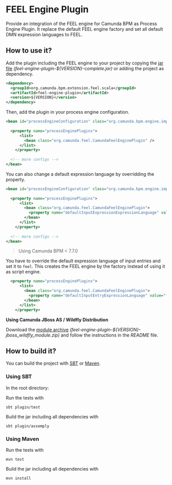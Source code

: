 # FEEL Engine Plugin

Provide an integration of the FEEL engine for Camunda BPM as Process Engine Plugin. It replace the default FEEL engine factory and set all default DMN expression languages to FEEL.

## How to use it?

Add the plugin including the FEEL engine to your project by copying the [jar file](https://github.com/camunda/feel-scala/releases) _(feel-engine-plugin-${VERSION}-complete.jar)_ or adding the project as dependency.

```xml
<dependency>
  <groupId>org.camunda.bpm.extension.feel.scala</groupId>
  <artifactId>feel-engine-plugin</artifactId>
  <version>${VERSION}</version>
</dependency>
```

Then, add the plugin in your process engine configuration.

```xml
<bean id="processEngineConfiguration" class="org.camunda.bpm.engine.impl.cfg.StandaloneProcessEngineConfiguration">
  
  <property name="processEnginePlugins">
      <list>
        <bean class="org.camunda.feel.CamundaFeelEnginePlugin" />
      </list>
    </property>
    
  <!-- more configs -->
</bean>
```

You can also change a default expression language by overridding the property.

```xml
<bean id="processEngineConfiguration" class="org.camunda.bpm.engine.impl.cfg.StandaloneProcessEngineConfiguration">
  
  <property name="processEnginePlugins">
      <list>
        <bean class="org.camunda.feel.CamundaFeelEnginePlugin">
          <property name="defaultInputExpressionExpressionLanguage" value="groovy" />
        </bean>
      </list>
    </property>
    
  <!-- more configs -->
</bean>
```

> Using Camunda BPM < 7.7.0

You have to override the default expression language of input entries and set it to `feel`. This creates the FEEL engine by the factory instead of using it as script engine. 

```xml
  <property name="processEnginePlugins">
      <list>
        <bean class="org.camunda.feel.CamundaFeelEnginePlugin">
          <property name="defaultInputEntryExpressionLanguage" value="feel" />
        </bean>
      </list>
    </property>
```

**Using Camunda JBoss AS / Wildfly Distribution**

Download the [module archive](https://github.com/camunda/feel-scala/releases) _(feel-engine-plugin-${VERSION}-jboss_wildfly_module.zip)_ and follow the instructions in the _README_ file.

## How to build it?

You can build the project with [SBT](http://www.scala-sbt.org) or [Maven](http://maven.apache.org).

### Using SBT

In the root directory:

Run the tests with
```
sbt plugin/test
```

Build the jar including all dependencies with
```
sbt plugin/assemply
```

### Using Maven

Run the tests with
```
mvn test
```

Build the jar including all dependencies with
```
mvn install
```
